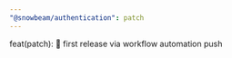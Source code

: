 ```yaml
---
"@snowbeam/authentication": patch
---
```


feat(patch): 🚀 first release via workflow automation push
